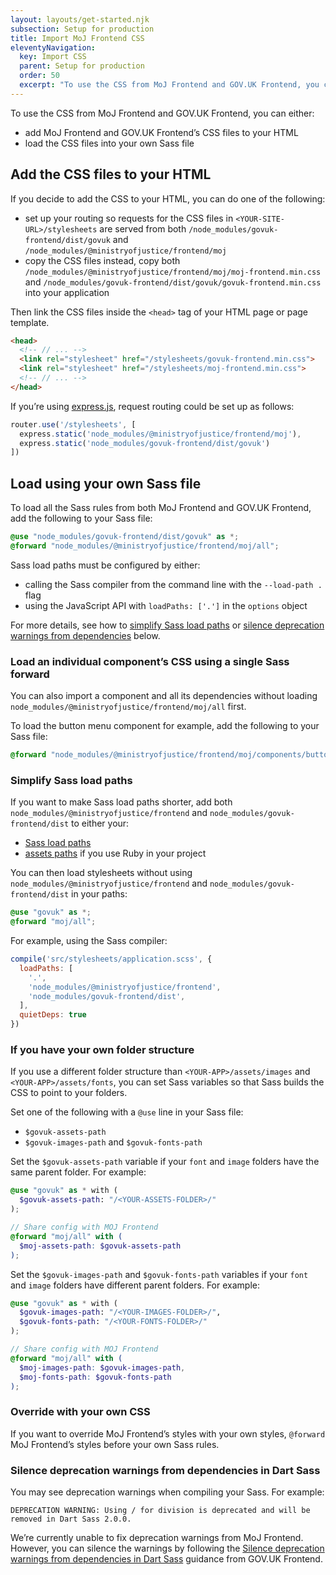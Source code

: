 ```yaml
---
layout: layouts/get-started.njk
subsection: Setup for production
title: Import MoJ Frontend CSS
eleventyNavigation:
  key: Import CSS
  parent: Setup for production
  order: 50
  excerpt: "To use the CSS from MoJ Frontend and GOV.UK Frontend, you can either add MoJ Frontend and GOV.UK Frontend’s CSS files to your HTML or load the CSS files into your own Sass file."
---
```


To use the CSS from MoJ Frontend and GOV.UK Frontend, you can either:

- add MoJ Frontend and GOV.UK Frontend’s CSS files to your HTML
- load the CSS files into your own Sass file

## Add the CSS files to your HTML

If you decide to add the CSS to your HTML, you can do one of the following:

- set up your routing so requests for the CSS files in `<YOUR-SITE-URL>/stylesheets` are served from both `/node_modules/govuk-frontend/dist/govuk` and `/node_modules/@ministryofjustice/frontend/moj`
- copy the CSS files instead, copy both `/node_modules/@ministryofjustice/frontend/moj/moj-frontend.min.css` and `/node_modules/govuk-frontend/dist/govuk/govuk-frontend.min.css` into your application

Then link the CSS files inside the `<head>` tag of your HTML page or page template.

```html
<head>
  <!-- // ... -->
  <link rel="stylesheet" href="/stylesheets/govuk-frontend.min.css">
  <link rel="stylesheet" href="/stylesheets/moj-frontend.min.css">
  <!-- // ... -->
</head>
```

If you’re using [express.js](https://expressjs.com/), request routing could be set up as follows:

```js
router.use('/stylesheets', [
  express.static('node_modules/@ministryofjustice/frontend/moj'),
  express.static('node_modules/govuk-frontend/dist/govuk')
])
```

## Load using your own Sass file

To load all the Sass rules from both MoJ Frontend and GOV.UK Frontend, add the following to your Sass file:

```scss
@use "node_modules/govuk-frontend/dist/govuk" as *;
@forward "node_modules/@ministryofjustice/frontend/moj/all";
```

Sass load paths must be configured by either:

- calling the Sass compiler from the command line with the `--load-path .` flag
- using the JavaScript API with `loadPaths: ['.']` in the `options` object

For more details, see how to [simplify Sass load paths](#simplify-sass-load-paths) or [silence deprecation warnings from dependencies](#silence-deprecation-warnings-from-dependencies-in-dart-sass) below.

### Load an individual component’s CSS using a single Sass forward

You can also import a component and all its dependencies without loading `node_modules/@ministryofjustice/frontend/moj/all` first.

To load the button menu component for example, add the following to your Sass file:

```scss
@forward "node_modules/@ministryofjustice/frontend/moj/components/button-menu/button-menu";
```

### Simplify Sass load paths

If you want to make Sass load paths shorter, add both `node_modules/@ministryofjustice/frontend` and `node_modules/govuk-frontend/dist` to either your:

- [Sass load paths](https://sass-lang.com/documentation/at-rules/import#finding-the-file)
- [assets paths](http://guides.rubyonrails.org/asset_pipeline.html#search-paths) if you use Ruby in your project

You can then load stylesheets without using `node_modules/@ministryofjustice/frontend` and `node_modules/govuk-frontend/dist` in your paths:

```scss
@use "govuk" as *;
@forward "moj/all";
```

For example, using the Sass compiler:

```js
compile('src/stylesheets/application.scss', {
  loadPaths: [
    '.',
    'node_modules/@ministryofjustice/frontend',
    'node_modules/govuk-frontend/dist',
  ],
  quietDeps: true
})
```

### If you have your own folder structure

If you use a different folder structure than `<YOUR-APP>/assets/images` and `<YOUR-APP>/assets/fonts`, you can set Sass variables so that Sass builds the CSS to point to your folders.

Set one of the following with a `@use` line in your Sass file:

- `$govuk-assets-path`
- `$govuk-images-path` and `$govuk-fonts-path`

Set the `$govuk-assets-path` variable if your `font` and `image` folders have the same parent folder. For example:

```scss
@use "govuk" as * with (
  $govuk-assets-path: "/<YOUR-ASSETS-FOLDER>/"
);

// Share config with MOJ Frontend
@forward "moj/all" with (
  $moj-assets-path: $govuk-assets-path
);
```

Set the `$govuk-images-path` and `$govuk-fonts-path` variables if your `font` and `image` folders have different parent folders. For example:

```scss
@use "govuk" as * with (
  $govuk-images-path: "/<YOUR-IMAGES-FOLDER>/",
  $govuk-fonts-path: "/<YOUR-FONTS-FOLDER>/"
);

// Share config with MOJ Frontend
@forward "moj/all" with (
  $moj-images-path: $govuk-images-path,
  $moj-fonts-path: $govuk-fonts-path
);
```

### Override with your own CSS

If you want to override MoJ Frontend’s styles with your own styles, `@forward` MoJ Frontend’s styles before your own Sass rules.

### Silence deprecation warnings from dependencies in Dart Sass

You may see deprecation warnings when compiling your Sass. For example:

```console
DEPRECATION WARNING: Using / for division is deprecated and will be removed in Dart Sass 2.0.0.
```

We’re currently unable to fix deprecation warnings from MoJ Frontend. However, you can silence the warnings by following the [Silence deprecation warnings from dependencies in Dart Sass](https://frontend.design-system.service.gov.uk/import-css/#simplify-sass-import-paths) guidance from GOV.UK Frontend.
